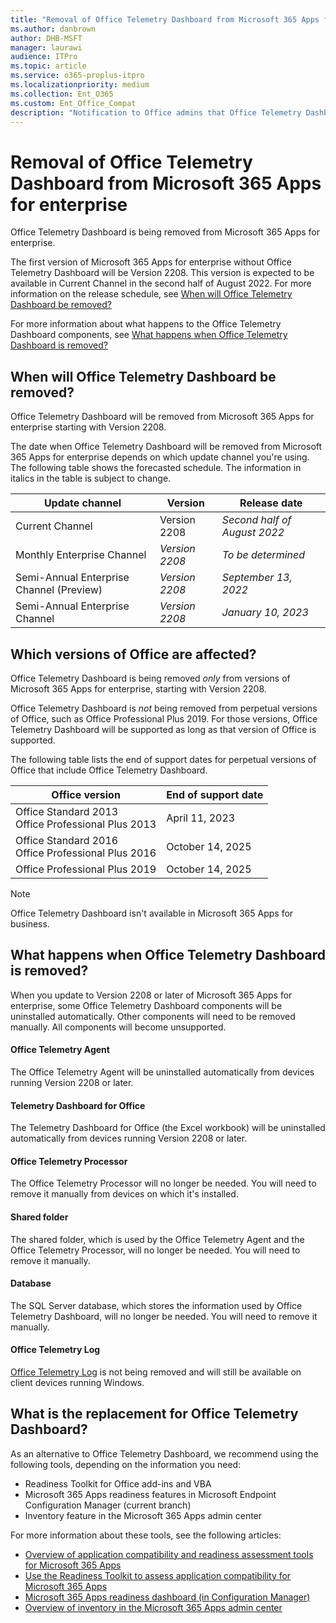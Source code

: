 ```yaml
---
title: "Removal of Office Telemetry Dashboard from Microsoft 365 Apps for enterprise"
ms.author: danbrown
author: DHB-MSFT
manager: laurawi
audience: ITPro
ms.topic: article
ms.service: o365-proplus-itpro
ms.localizationpriority: medium
ms.collection: Ent_O365
ms.custom: Ent_Office_Compat
description: "Notification to Office admins that Office Telemetry Dashboard is being removed from Microsoft 365 Apps for enterprise."
---
```


# Removal of Office Telemetry Dashboard from Microsoft 365 Apps for enterprise

Office Telemetry Dashboard is being removed from Microsoft 365 Apps for enterprise. 

The first version of Microsoft 365 Apps for enterprise without Office Telemetry Dashboard will be Version 2208. This version is expected to be available in Current Channel in the second half of August 2022. For more information on the release schedule, see [When will Office Telemetry Dashboard be removed?](#when-will-office-telemetry-dashboard-be-removed)

For more information about what happens to the Office Telemetry Dashboard components, see [What happens when Office Telemetry Dashboard is removed?](#what-happens-when-office-telemetry-dashboard-is-removed)

## When will Office Telemetry Dashboard be removed?

Office Telemetry Dashboard will be removed from Microsoft 365 Apps for enterprise starting with Version 2208. 

The date when Office Telemetry Dashboard will be removed from Microsoft 365 Apps for enterprise depends on which update channel you're using. The following table shows the forecasted schedule. The information in italics in the table is subject to change.

|Update channel  | Version |Release date  |
|---------|---------|---------|
|Current Channel | Version 2208 | *Second half of August 2022*|
|Monthly Enterprise Channel  | *Version 2208* | *To be determined*|
|Semi-Annual Enterprise Channel (Preview) |*Version 2208*|*September 13, 2022*| 
|Semi-Annual Enterprise Channel |*Version 2208* |*January 10, 2023* |


## Which versions of Office are affected?

Office Telemetry Dashboard is being removed *only* from versions of Microsoft 365 Apps for enterprise, starting with Version 2208.

Office Telemetry Dashboard is *not* being removed from perpetual versions of Office, such as Office Professional Plus 2019. For those versions, Office Telemetry Dashboard will be supported as long as that version of Office is supported. 

The following table lists the end of support dates for perpetual versions of Office that include Office Telemetry Dashboard.

|Office version  |End of support date|
|---------|---------|
|Office Standard 2013 </br> Office Professional Plus 2013 |April 11, 2023 |
|Office Standard 2016 </br> Office Professional Plus 2016 |October 14, 2025 |
|Office Professional Plus 2019 |October 14, 2025 |

> [!NOTE]
> Office Telemetry Dashboard isn't available in Microsoft 365 Apps for business.

## What happens when Office Telemetry Dashboard is removed?

When you update to Version 2208 or later of Microsoft 365 Apps for enterprise, some Office Telemetry Dashboard components will be uninstalled automatically. Other components will need to be removed manually. All components will become unsupported.

#### Office Telemetry Agent

The Office Telemetry Agent will be uninstalled automatically from devices running Version 2208 or later.

#### Telemetry Dashboard for Office

The Telemetry Dashboard for Office (the Excel workbook) will be uninstalled automatically from devices running Version 2208 or later. 

#### Office Telemetry Processor

The Office Telemetry Processor will no longer be needed. You will need to remove it manually from devices on which it's installed. 

#### Shared folder

The shared folder, which is used by the Office Telemetry Agent and the Office Telemetry Processor, will no longer be needed. You will need to remove it manually.

#### Database

The SQL Server database, which stores the information used by Office Telemetry Dashboard, will no longer be needed. You will need to remove it manually.

#### Office Telemetry Log

[Office Telemetry Log](/office/client-developer/shared/troubleshooting-office-files-and-custom-solutions-with-the-telemetry-log) is not being removed and will still be available on client devices running Windows.


## What is the replacement for Office Telemetry Dashboard?

As an alternative to Office Telemetry Dashboard, we recommend using the following tools, depending on the information you need:

- Readiness Toolkit for Office add-ins and VBA
- Microsoft 365 Apps readiness features in Microsoft Endpoint Configuration Manager (current branch)
- Inventory feature in the Microsoft 365 Apps admin center

For more information about these tools, see the following articles:

- [Overview of application compatibility and readiness assessment tools for Microsoft 365 Apps](../readiness-tools.md)
- [Use the Readiness Toolkit to assess application compatibility for Microsoft 365 Apps](../readiness-toolkit-application-compatibility-microsoft-365-apps.md)
- [Microsoft 365 Apps readiness dashboard (in Configuration Manager)](/mem/configmgr/sum/deploy-use/office-365-dashboard#bkmk_readiness-dash)
- [Overview of inventory in the Microsoft 365 Apps admin center](../admincenter/inventory.md)